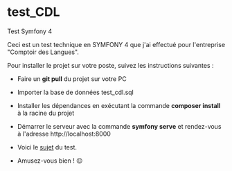# test_CDL
Test Symfony 4


Ceci est un test technique en SYMFONY 4 que j'ai effectué pour l'entreprise "Comptoir des Langues".

Pour installer le projet sur votre poste, suivez les instructions suivantes :

* Faire un **git pull** du projet sur votre PC

* Importer la base de données test_cdl.sql

* Installer les dépendances en exécutant la commande **composer install** à la racine du projet

* Démarrer le serveur avec la commande **symfony serve** et rendez-vous à l'adresse http://localhost:8000
  
* Voici le [sujet](https://github.com/lecomptoirdeslangues/test_CDL/blob/main/instruction.pdf) du test.

* Amusez-vous bien ! 😉
